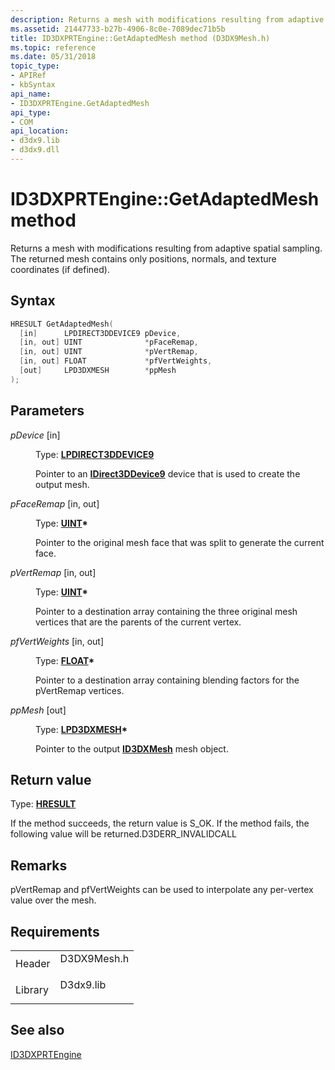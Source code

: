 ```yaml
---
description: Returns a mesh with modifications resulting from adaptive spatial sampling. The returned mesh contains only positions, normals, and texture coordinates (if defined).
ms.assetid: 21447733-b27b-4906-8c0e-7089dec71b5b
title: ID3DXPRTEngine::GetAdaptedMesh method (D3DX9Mesh.h)
ms.topic: reference
ms.date: 05/31/2018
topic_type:
- APIRef
- kbSyntax
api_name:
- ID3DXPRTEngine.GetAdaptedMesh
api_type:
- COM
api_location:
- d3dx9.lib
- d3dx9.dll
---
```


# ID3DXPRTEngine::GetAdaptedMesh method

Returns a mesh with modifications resulting from adaptive spatial sampling. The returned mesh contains only positions, normals, and texture coordinates (if defined).

## Syntax


```C++
HRESULT GetAdaptedMesh(
  [in]      LPDIRECT3DDEVICE9 pDevice,
  [in, out] UINT              *pFaceRemap,
  [in, out] UINT              *pVertRemap,
  [in, out] FLOAT             *pfVertWeights,
  [out]     LPD3DXMESH        *ppMesh
);
```



## Parameters

<dl> <dt>

*pDevice* \[in\]
</dt> <dd>

Type: **[**LPDIRECT3DDEVICE9**](/windows/win32/api/d3d9helper/nn-d3d9helper-idirect3ddevice9)**

Pointer to an [**IDirect3DDevice9**](/windows/win32/api/d3d9helper/nn-d3d9helper-idirect3ddevice9) device that is used to create the output mesh.

</dd> <dt>

*pFaceRemap* \[in, out\]
</dt> <dd>

Type: **[**UINT**](../winprog/windows-data-types.md)\***

Pointer to the original mesh face that was split to generate the current face.

</dd> <dt>

*pVertRemap* \[in, out\]
</dt> <dd>

Type: **[**UINT**](../winprog/windows-data-types.md)\***

Pointer to a destination array containing the three original mesh vertices that are the parents of the current vertex.

</dd> <dt>

*pfVertWeights* \[in, out\]
</dt> <dd>

Type: **[**FLOAT**](../winprog/windows-data-types.md)\***

Pointer to a destination array containing blending factors for the pVertRemap vertices.

</dd> <dt>

*ppMesh* \[out\]
</dt> <dd>

Type: **[**LPD3DXMESH**](id3dxmesh.md)\***

Pointer to the output [**ID3DXMesh**](id3dxmesh.md) mesh object.

</dd> </dl>

## Return value

Type: **[**HRESULT**](https://msdn.microsoft.com/library/Bb401631(v=MSDN.10).aspx)**

If the method succeeds, the return value is S\_OK. If the method fails, the following value will be returned.D3DERR\_INVALIDCALL

## Remarks

pVertRemap and pfVertWeights can be used to interpolate any per-vertex value over the mesh.

## Requirements



|                    |                                                                                        |
|--------------------|----------------------------------------------------------------------------------------|
| Header<br/>  | <dl> <dt>D3DX9Mesh.h</dt> </dl> |
| Library<br/> | <dl> <dt>D3dx9.lib</dt> </dl>   |



## See also

<dl> <dt>

[ID3DXPRTEngine](id3dxprtengine.md)
</dt> </dl>

 

 
